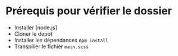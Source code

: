 # Prérequis pour vérifier le dossier
- Installer [node.js]
- Cloner le depot
- Installer les dépendances ```npm install```
- Transpiller le fichier ```main.scss```